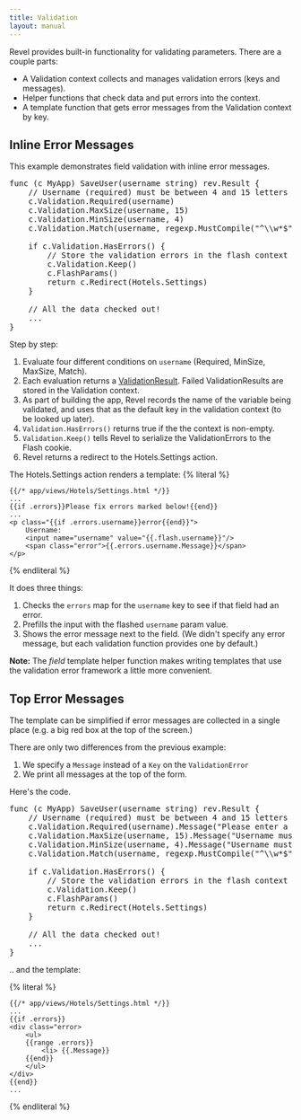 ```yaml
---
title: Validation
layout: manual
---
```


Revel provides built-in functionality for validating parameters.  There are a couple parts:
* A Validation context collects and manages validation errors (keys and messages).
* Helper functions that check data and put errors into the context.
* A template function that gets error messages from the Validation context by key.

## Inline Error Messages

This example demonstrates field validation with inline error messages.

<pre class="prettyprint lang-go">
func (c MyApp) SaveUser(username string) rev.Result {
	// Username (required) must be between 4 and 15 letters (inclusive).
	c.Validation.Required(username)
	c.Validation.MaxSize(username, 15)
	c.Validation.MinSize(username, 4)
	c.Validation.Match(username, regexp.MustCompile("^\\w*$"))

	if c.Validation.HasErrors() {
		// Store the validation errors in the flash context and redirect.
		c.Validation.Keep()
		c.FlashParams()
		return c.Redirect(Hotels.Settings)
	}

	// All the data checked out!
	...
}
</pre>

Step by step:
1. Evaluate four different conditions on `username` (Required, MinSize, MaxSize, Match).
2. Each evaluation returns a [ValidationResult](../docs/godoc/validation.html#ValidationResult). Failed ValidationResults are stored in the Validation context.
3. As part of building the app, Revel records the name of the variable being
validated, and uses that as the default key in the validation context (to be looked up later).
4. `Validation.HasErrors()` returns true if the the context is non-empty.
5. `Validation.Keep()` tells Revel to serialize the ValidationErrors to the Flash cookie.
6. Revel returns a redirect to the Hotels.Settings action.

The Hotels.Settings action renders a template:
{% literal %}

	{{/* app/views/Hotels/Settings.html */}}
	...
	{{if .errors}}Please fix errors marked below!{{end}}
	...
	<p class="{{if .errors.username}}error{{end}}">
		Username:
		<input name="username" value="{{.flash.username}}"/>
		<span class="error">{{.errors.username.Message}}</span>
	</p>

{% endliteral %}

It does three things:
1. Checks the `errors` map for the `username` key to see if that field had an error.
2. Prefills the input with the flashed `username` param value.
3. Shows the error message next to the field.  (We didn't specify any error message, but each validation function provides one by default.)

**Note:** The *field* template helper function makes writing templates that use
the validation error framework a little more convenient.

## Top Error Messages

The template can be simplified if error messages are collected in a single place
(e.g. a big red box at the top of the screen.)

There are only two differences from the previous example:
1. We specify a `Message` instead of a `Key` on the `ValidationError`
2. We print all messages at the top of the form.

Here's the code.

<pre class="prettyprint lang-go">
func (c MyApp) SaveUser(username string) rev.Result {
	// Username (required) must be between 4 and 15 letters (inclusive).
	c.Validation.Required(username).Message("Please enter a username")
	c.Validation.MaxSize(username, 15).Message("Username must be at most 15 characters long")
	c.Validation.MinSize(username, 4).Message("Username must be at least 4 characters long")
	c.Validation.Match(username, regexp.MustCompile("^\\w*$")).Message("Username must be all letters")

	if c.Validation.HasErrors() {
		// Store the validation errors in the flash context and redirect.
		c.Validation.Keep()
		c.FlashParams()
		return c.Redirect(Hotels.Settings)
	}

	// All the data checked out!
	...
}
</pre>

.. and the template:

{% literal %}

	{{/* app/views/Hotels/Settings.html */}}
	...
	{{if .errors}}
	<div class="error>
		<ul>
		{{range .errors}}
			<li> {{.Message}}
		{{end}}
		</ul>
	</div>
	{{end}}
	...

{% endliteral %}
